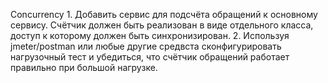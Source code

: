Concurrency
    1. Добавить сервис для подсчёта обращений к основному сервису.
        Счётчик должен быть реализован в виде отдельного класса, 
         доступ к которому должен быть синхронизирован.
    2. Используя jmeter/postman или любые другие средвста
       сконфигурировать нагрузочный тест и убедиться, что счётчик 
       обращений работает правильно при большой нагрузке.